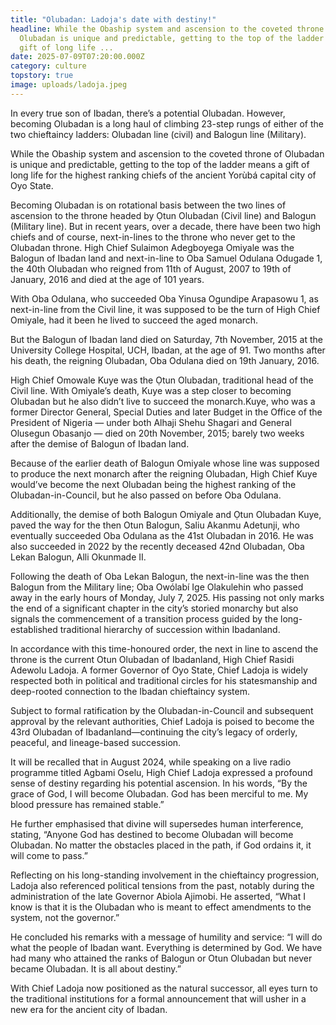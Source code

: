 ```yaml
---
title: "Olubadan: Ladoja's date with destiny!"
headline: While the Obaship system and ascension to the coveted throne of
  Olubadan is unique and predictable, getting to the top of the ladder means a
  gift of long life ...
date: 2025-07-09T07:20:00.000Z
category: culture
topstory: true
image: uploads/ladoja.jpeg
---
```

In every true son of Ibadan, there’s a potential Olubadan. However, becoming Olubadan is a long haul of climbing 23-step rungs of either of the two chieftaincy ladders: Olubadan line (civil) and Balogun line (Military).


While the Obaship system and ascension to the coveted throne of Olubadan is unique and predictable, getting to the top of the ladder means a gift of long life for the highest ranking chiefs of the ancient Yorùbá capital city of Oyo State.


Becoming Olubadan is on rotational basis between the two lines of ascension to the throne headed by Ọtun Olubadan (Civil line) and Balogun (Military line). But in recent years, over a decade, there have been two high chiefs and of course, next-in-lines to the throne who never get to the Olubadan throne.
High Chief Sulaimon Adegboyega Omiyale was the Balogun of Ibadan land and next-in-line to Oba Samuel Odulana Odugade 1, the 40th Olubadan who reigned from 11th of August, 2007 to 19th of January, 2016 and died at the age of 101 years.


With Oba Odulana, who succeeded Oba Yinusa Ogundipe Arapasowu 1, as next-in-line from the Civil line, it was supposed to be the turn of High Chief Omiyale, had it been he lived to succeed the aged monarch.


But the Balogun of Ibadan land died on Saturday, 7th November, 2015 at the University College Hospital, UCH, Ibadan, at the age of 91.
Two months after his death, the reigning Olubadan, Oba Odulana died on 19th January, 2016.


High Chief Omowale Kuye was the Ọtun Olubadan, traditional head of the Civil line. With Omiyale’s death, Kuye was a step closer to becoming Olubadan but he also didn’t live to succeed the monarch.Kuye, who was a former Director General, Special Duties and later Budget in the Office of the President of Nigeria — under both Alhaji Shehu Shagari and General Olusegun Obasanjo — died on 20th November, 2015; barely two weeks after the demise of Balogun of Ibadan land.


Because of the earlier death of Balogun Omiyale whose line was supposed to produce the next monarch after the reigning Olubadan, High Chief Kuye would’ve become the next Olubadan being the highest ranking of the Olubadan-in-Council, but he also passed on before Oba Odulana.


Additionally, the demise of both Balogun Omiyale and Ọtun Olubadan Kuye, paved the way for the then Otun Balogun, Saliu Akanmu Adetunji, who eventually succeeded Oba Odulana as the 41st Olubadan in 2016. He was also succeeded in 2022 by the recently deceased 42nd Olubadan, Oba Lekan Balogun, Alli Okunmade II.


Following the death of Oba Lekan Balogun, the next-in-line was the then Balogun from the Military line; Oba Owólabí Ige Olakulehin who passed away in the early hours of Monday, July 7, 2025.
His passing not only marks the end of a significant chapter in the city’s storied monarchy but also signals the commencement of a transition process guided by the long-established traditional hierarchy of succession within Ibadanland.


In accordance with this time-honoured order, the next in line to ascend the throne is the current Otun Olubadan of Ibadanland, High Chief Rasidi Adewolu Ladoja. A former Governor of Oyo State, Chief Ladoja is widely respected both in political and traditional circles for his statesmanship and deep-rooted connection to the Ibadan chieftaincy system.


Subject to formal ratification by the Olubadan-in-Council and subsequent approval by the relevant authorities, Chief Ladoja is poised to become the 43rd Olubadan of Ibadanland—continuing the city’s legacy of orderly, peaceful, and lineage-based succession.


It will be recalled that in August 2024, while speaking on a live radio programme titled Agbami Oselu, High Chief Ladoja expressed a profound sense of destiny regarding his potential ascension. In his words, “By the grace of God, I will become Olubadan. God has been merciful to me. My blood pressure has remained stable.”


He further emphasised that divine will supersedes human interference, stating, “Anyone God has destined to become Olubadan will become Olubadan. No matter the obstacles placed in the path, if God ordains it, it will come to pass.”


Reflecting on his long-standing involvement in the chieftaincy progression, Ladoja also referenced political tensions from the past, notably during the administration of the late Governor Abiola Ajimobi. He asserted, “What I know is that it is the Olubadan who is meant to effect amendments to the system, not the governor.”


He concluded his remarks with a message of humility and service: “I will do what the people of Ibadan want. Everything is determined by God. We have had many who attained the ranks of Balogun or Otun Olubadan but never became Olubadan. It is all about destiny.”


With Chief Ladoja now positioned as the natural successor, all eyes turn to the traditional institutions for a formal announcement that will usher in a new era for the ancient city of Ibadan.
